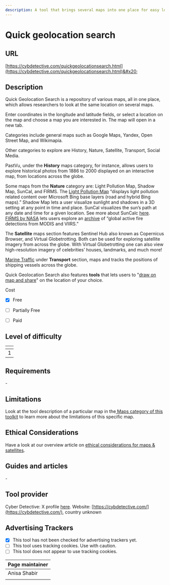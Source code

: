 ```yaml
---
description: A tool that brings several maps into one place for easy location search.
---
```


# Quick geolocation search

## URL

[https://cybdetective.com/quickgeolocationsearch.html](https://cybdetective.com/quickgeolocationsearch.html)&#x20;

## Description

Quick Geolocation Search is a repository of various maps, all in one place, which allows researchers to look at the same location on several maps.&#x20;

Enter coordinates in the longitude and latitude fields, or select a location on the map and choose a map you are interested in. The map will open in a new tab.

Categories include general maps such as Google Maps, Yandex, Open Street Map, and Wikimapia.&#x20;

Other categories to explore are History, Nature, Satellite, Transport, Social Media.

PastVu, under the **History** maps category, for instance, allows users to explore historical photos from 1886 to 2000 displayed on an interactive map, from locations across the globe.

Some maps from the **Nature** category are: Light Pollution Map, Shadow Map, SunCal, and FIRMS. The [Light Pollution Map](https://www.lightpollutionmap.info/help.html) “displays light pollution related content over Microsoft Bing base layers (road and hybrid Bing maps).” Shadow Map lets a user visualize sunlight and shadows in a 3D setting at any point in time and place. SunCal visualizes the sun’s path at any date and time for a given location. See more about SunCalc [here](https://bellingcat.gitbook.io/toolkit/more/all-tools/suncalc). [FIRMS by NASA](https://bellingcat.gitbook.io/toolkit/more/all-tools/nasa-firms) lets users explore an [archive](https://firms.modaps.eosdis.nasa.gov/map/#d:2024-11-12..2024-11-18;@2.22,48.14,11.48z) of “global active fire detections from MODIS and VIIRS.”

The **Satellite** maps section features Sentinel Hub also known as Copernicus Browser, and Virtual Globetrotting. Both can be used for exploring satellite imagery from across the globe. With Virtual Globetrotting one can also view high-resolution imagery of celebrities’ houses, landmarks, and much more!

[Marine Traffic](https://www.marinetraffic.com/en/ais/home/centerx:2.514/centery:48.336/zoom:13) under **Transport** section, maps and tracks the positions of shipping vessels across the globe.&#x20;

Quick Geolocation Search also features **tools** that lets users to "[draw on map and share](https://gribrouillon.fr/?sid=F6wMVp7o56#10/48.2100/2.2800)" on the location of your choice.



Cost

* [x] Free
* [ ] Partially Free
* [ ] Paid



## Level of difficulty

<table><thead><tr><th data-type="rating" data-max="5"></th></tr></thead><tbody><tr><td>1</td></tr></tbody></table>

## Requirements

\-

## Limitations

Look at the tool description of a particular map in the[ Maps category of this toolkit](https://bellingcat.gitbook.io/toolkit/categories/maps-and-satellites/maps) to learn more about the limitations of this specific map.

## Ethical Considerations

Have a look at our overview article on [ethical considerations for maps & satellites](https://bellingcat.gitbook.io/toolkit/categories/maps-and-satellites).&#x20;

## Guides and articles

\-

## Tool provider

Cyber Detective: X profile [here](https://x.com/cyb_detective).  Website: [https://cybdetective.com/](https://cybdetective.com/), country unknown

## Advertising Trackers

* [x] This tool has not been checked for advertising trackers yet.
* [ ] This tool uses tracking cookies. Use with caution.
* [ ] This tool does not appear to use tracking cookies.

| Page maintainer |
| --------------- |
| Anisa Shabir    |
|                 |
